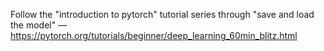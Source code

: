 Follow the "introduction to pytorch" tutorial series through "save and load the model" — https://pytorch.org/tutorials/beginner/deep_learning_60min_blitz.html
